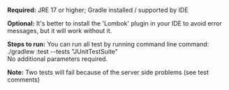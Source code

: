 **Required:**
JRE 17 or higher;
Gradle installed / supported by IDE 

**Optional:**
It's better to install the 'Lombok' plugin in your IDE to avoid error messages, but it will work without it.

**Steps to run:**
You can run all test by running command line command:   ./gradlew :test --tests "JUnitTestSuite"  
No additional parameters required.

**Note:**
Two tests will fail because of the server side problems (see test comments)

